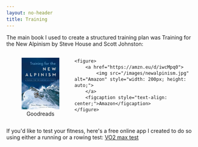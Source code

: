 ```yaml
---
layout: no-header
title: Training
---
```


The main book I used to create a structured training plan was Training for the New Alpinism by Steve House and Scott Johnston:

<div style="display: flex; justify-content: space-around;">
    <figure>
        <a href="https://www.goodreads.com/book/show/18342422-training-for-the-new-alpinism">
            <img src="/images/newalpinism.jpg" alt="Goodreads" style="width: 200px; height: auto;">
        </a>
        <figcaption style="text-align: center;">Goodreads</figcaption>
    </figure>

    <figure>
        <a href="https://amzn.eu/d/iwcMpq0">
            <img src="/images/newalpinism.jpg" alt="Amazon" style="width: 200px; height: auto;">
        </a>
        <figcaption style="text-align: center;">Amazon</figcaption>
    </figure>
</div>


If you'd like to test your fitness, here's a free online app I created to do so using either a running or a rowing test: <a href="https://vo2max.streamlit.app/" target="_blank">VO2 max test</a>

